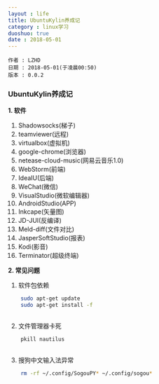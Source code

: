 ```yaml
---
layout : life
title: UbuntuKylin养成记
category : linux学习
duoshuo: true
date : 2018-05-01
---
```


	作者 : LZHD
	日期 : 2018-05-01(于凌晨00:50)
	版本 : 0.0.2

<!-- more -->

### UbuntuKylin养成记

**1. 软件**

1. Shadowsocks(梯子)
2. teamviewer(远程)
3. virtualbox(虚拟机)
4. google-chrome(浏览器)
5. netease-cloud-music(网易云音乐1.0)
6. WebStorm(前端)
7. IdeaIU(后端)
8. WeChat(微信)
9. VisualStudio(微软编辑器)
10. AndroidStudio(APP)
11. Inkcape(矢量图)
12. JD-JUI(反编译)
13. Meld-diff(文件对比)
14. JasperSoftStudio(报表)
15. Kodi(影音)
16. Terminator(超级终端)

**2. 常见问题**

1. 软件包依赖

```sh
    sudo apt-get update
    sudo apt-get install -f
   
```
2. 文件管理器卡死

```sh
    pkill nautilus
    
```
3. 搜狗中文输入法异常

```sh
    rm -rf ~/.config/SogouPY* ~/.config/sogou*

```